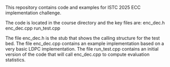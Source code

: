 This repository contains code and examples for ISTC 2025 ECC implementation challenge.

The code is located in the course directory and the key files are:
  enc_dec.h
  enc_dec.cpp
  run_test.cpp

The file enc_dec.h is the stub that shows the calling structure for the test bed.
The file enc_dec.cpp contains an example implementation based on a very basic LDPC implementation.
The file run_test.cpp contains an initial version of the code that will call enc_dec.cpp to compute evaluation statistics.

